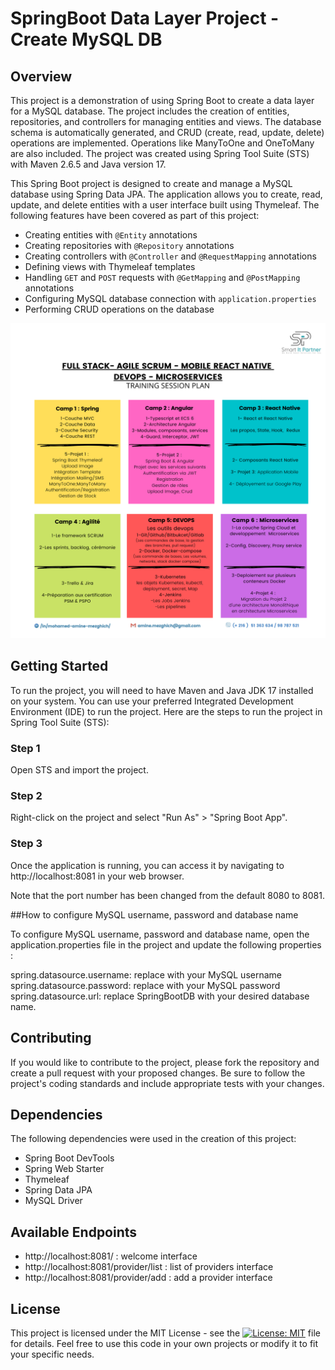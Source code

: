 # SpringBoot Data Layer Project - Create MySQL DB

## Overview

This project is a demonstration of using Spring Boot to create a data layer for a MySQL database. The project includes the creation of entities, repositories, and controllers for managing entities and views. The database schema is automatically generated, and CRUD (create, read, update, delete) operations are implemented. Operations like ManyToOne and OneToMany are also included.
The project was created using Spring Tool Suite (STS) with Maven 2.6.5 and Java version 17.

This Spring Boot project is designed to create and manage a MySQL database using Spring Data JPA. The application allows you to create, read, update, and delete entities with a user interface built using Thymeleaf. The following features have been covered as part of this project:

- Creating entities with `@Entity` annotations
- Creating repositories with `@Repository` annotations
- Creating controllers with `@Controller` and `@RequestMapping` annotations
- Defining views with Thymeleaf templates
- Handling `GET` and `POST` requests with `@GetMapping` and `@PostMapping` annotations
- Configuring MySQL database connection with `application.properties`
- Performing CRUD operations on the database

![Plan of the bootcamp](./Plan.png)

## Getting Started

To run the project, you will need to have Maven and Java JDK 17 installed on your system. You can use your preferred Integrated Development Environment (IDE) to run the project. Here are the steps to run the project in Spring Tool Suite (STS):

### Step 1

Open STS and import the project.

### Step 2

Right-click on the project and select "Run As" > "Spring Boot App".

### Step 3

Once the application is running, you can access it by navigating to http://localhost:8081 in your web browser.

Note that the port number has been changed from the default 8080 to 8081.

##How to configure MySQL username, password and database name

To configure MySQL username, password and database name, open the application.properties file in the project and update the following properties :

spring.datasource.username: replace with your MySQL username
spring.datasource.password: replace with your MySQL password
spring.datasource.url: replace SpringBootDB with your desired database name.

## Contributing

If you would like to contribute to the project, please fork the repository and create a pull request with your proposed changes. Be sure to follow the project's coding standards and include appropriate tests with your changes.

## Dependencies

The following dependencies were used in the creation of this project:

- Spring Boot DevTools
- Spring Web Starter
- Thymeleaf
- Spring Data JPA
- MySQL Driver

## Available Endpoints

- http://localhost:8081/ : welcome interface
- http://localhost:8081/provider/list : list of providers interface
- http://localhost:8081/provider/add : add a provider interface

## License

This project is licensed under the MIT License - see the [![License: MIT](https://img.shields.io/badge/License-MIT-yellow.svg)](https://opensource.org/licenses/MIT) file for details. Feel free to use this code in your own projects or modify it to fit your specific needs.
